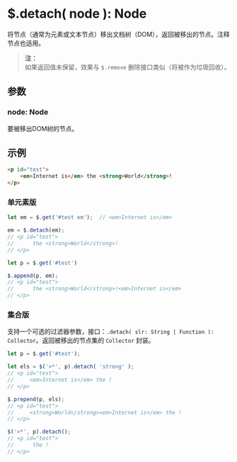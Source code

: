 # $.detach( node ): Node

将节点（通常为元素或文本节点）移出文档树（DOM），返回被移出的节点。注释节点也适用。

> **注：**<br>
> 如果返回值未保留，效果与 `$.remove` 删除接口类似（将被作为垃圾回收）。


## 参数

### node: Node

要被移出DOM树的节点。


## 示例

```html
<p id="test">
    <em>Internet is</em> the <strong>World</strong>!
</p>
```

### 单元素版

```js
let em = $.get('#test em');  // <em>Internet is</em>

em = $.detach(em);
// <p id="test">
//      the <strong>World</strong>!
// </p>

let p = $.get('#test')

$.append(p, em);
// <p id="test">
//      the <strong>World</strong>!<em>Internet is</em>
// </p>
```


### 集合版

支持一个可选的过滤器参数，接口：`.detach( slr: String | Function ): Collector`。返回被移出的节点集的 `Collector` 封装。

```js
let p = $.get('#test');

let els = $('>*', p).detach( 'strong' );
// <p id="test">
//     <em>Internet is</em> the !
// </p>

$.prepend(p, els);
// <p id="test">
//     <strong>World</strong><em>Internet is</em> the !
// </p>

$('>*', p).detach();
// <p id="test">
//      the !
// </p>
```
